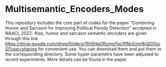 # Multisemantic_Encoders_Modes
This repository includes the core part of codes for the paper "Combining Humor and Sarcasm for Improving Political Parody Detection" accepted in NAACL 2022. Also, humor and sarcasm semantic encoders are given through this link https://drive.google.com/drive/folders/1fH5HaORzmgYpcffINcEmir9rQGl1ocSi?usp=sharing for convenient use. You can download them and put them in the corresponding directory. Some hyper-parametrs have been adjusted to recent experiments. More details can be found in the paper.

